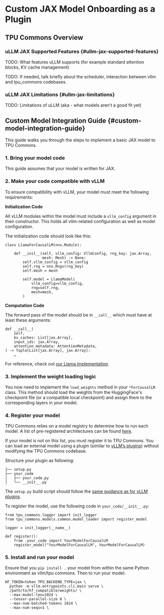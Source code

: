 # Custom JAX Model Onboarding as a Plugin

## TPU Commons Overview

### uLLM JAX Supported Features {#ullm-jax-supported-features}

TODO: What features uLLM supports (for example standard attention blocks, KV cache management)

TODO: If needed, talk briefly about the scheduler, interaction between vllm and tpu_commons codebases.

### uLLM JAX Limitations {#ullm-jax-limitations}

TODO: Limitations of uLLM (aka - what models aren’t a good fit yet)

## Custom Model Integration Guide {#custom-model-integration-guide}

This guide walks you through the steps to implement a basic JAX model to TPU Commons.

### 1. Bring your model code

This guide assumes that your model is written for JAX.

### 2. Make your code compatible with vLLM

To ensure compatibility with vLLM, your model must meet the following requirements:

**Initialization Code**

All vLLM modules within the model must include a `vllm_config` argument in their constructor. This holds all vllm-related configuration as well as model configuration.

The initialization code should look like this:

```
class LlamaForCausalLM(nnx.Module):

    def __init__(self, vllm_config: VllmConfig, rng_key: jax.Array,
                 mesh: Mesh) -> None:
        self.vllm_config = vllm_config
        self.rng = nnx.Rngs(rng_key)
        self.mesh = mesh

        self.model = LlamaModel(
            vllm_config=vllm_config,
            rng=self.rng,
            mesh=mesh,
        )
```

**Computation Code**

The forward pass of the model should be in `__call__` which must have at least these arguments:

```
def __call__(
    self,
    kv_caches: List[jax.Array],
    input_ids: jax.Array,
    attention_metadata: AttentionMetadata,
) -> Tuple[List[jax.Array], jax.Array]:
    …
```

For reference, check out [our Llama implementation](https://github.com/vllm-project/tpu_commons/blob/aad6cc2a36a2cf0de681f76055ce632d5abeca5f/tpu_commons/models/jax/llama3.py).

### 3. Implement the weight loading logic

You now need to implement the `load_weights` method in your `*ForCausalLM` class. This method should load the weights from the HuggingFace's checkpoint file (or a compatible local checkpoint) and assign them to the corresponding layers in your model.

### 4. Register your model

TPU Commons relies on a model registry to determine how to run each model. A list of pre-registered architectures can be found [here](https://github.com/vllm-project/tpu_commons/blob/aad6cc2a36a2cf0de681f76055ce632d5abeca5f/tpu_commons/models/jax/model_loader.py#L22).

If your model is not on this list, you must register it to TPU Commons. You can load an external model using a plugin (similar to [vLLM’s plugins](https://docs.vllm.ai/en/latest/contributing/model/registration.html)) without modifying the TPU Commons codebase.

Structure your plugin as following:

```
├── setup.py
├── your_code
│   ├── your_code.py
│   └── __init__.py
```

The `setup.py` build script should follow the [same guidance as for vLLM plugins](https://docs.vllm.ai/en/latest/design/plugin_system.html#how-vllm-discovers-plugins).

To register the model, use the following code in `your_code/__init__.py`:

```
from tpu_commons.logger import init_logger
from tpu_commons.models.common.model_loader import register_model

logger = init_logger(__name__)

def register():
    from .your_code import YourModelForCausalLM
    register_model("YourModelForCausalLM", YourModelForCausalLM)
```

### 5. Install and run your model

Ensure that you `pip install .` your model from within the same Python environment as vllm/tpu commons. Then to run your model:

```
HF_TOKEN=token TPU_BACKEND_TYPE=jax \
  python -m vllm.entrypoints.cli.main serve \
  /path/to/hf_compatible/weights/ \
  --max-model-len=1024 \
  --tensor-parallel-size 8 \
  --max-num-batched-tokens 1024 \
  --max-num-seqs=1 \
```
